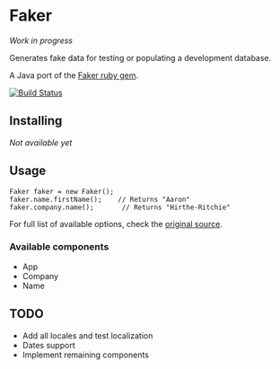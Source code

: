 # Faker

*Work in progress*

Generates fake data for testing or populating a development database.

A Java port of the [Faker ruby gem](https://github.com/stympy/faker/).

[![Build Status](https://travis-ci.org/blocoio/faker.svg?branch=master)](https://travis-ci.org/blocoio/faker)

## Installing

*Not available yet*

## Usage

    Faker faker = new Faker();
    faker.name.firstName();    // Returns "Aaron"
    faker.company.name();       // Returns "Hirthe-Ritchie"

For full list of available options, check the [original source](https://github.com/stympy/faker/blob/master/README.md).

### Available components

 - App
 - Company
 - Name

## TODO

 - Add all locales and test localization
 - Dates support
 - Implement remaining components
